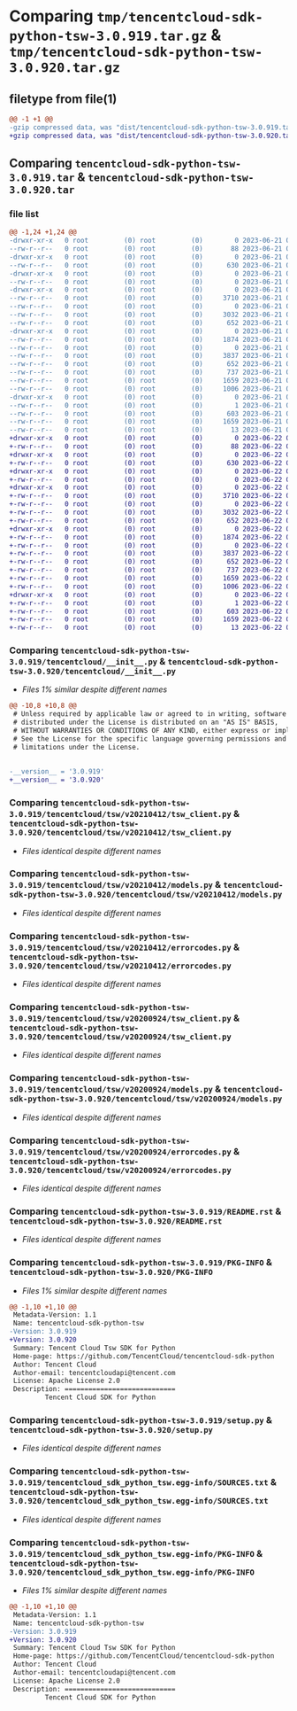 # Comparing `tmp/tencentcloud-sdk-python-tsw-3.0.919.tar.gz` & `tmp/tencentcloud-sdk-python-tsw-3.0.920.tar.gz`

## filetype from file(1)

```diff
@@ -1 +1 @@
-gzip compressed data, was "dist/tencentcloud-sdk-python-tsw-3.0.919.tar", last modified: Wed Jun 21 00:40:07 2023, max compression
+gzip compressed data, was "dist/tencentcloud-sdk-python-tsw-3.0.920.tar", last modified: Thu Jun 22 00:38:51 2023, max compression
```

## Comparing `tencentcloud-sdk-python-tsw-3.0.919.tar` & `tencentcloud-sdk-python-tsw-3.0.920.tar`

### file list

```diff
@@ -1,24 +1,24 @@
-drwxr-xr-x   0 root         (0) root         (0)        0 2023-06-21 00:40:07.000000 tencentcloud-sdk-python-tsw-3.0.919/
--rw-r--r--   0 root         (0) root         (0)       88 2023-06-21 00:40:07.000000 tencentcloud-sdk-python-tsw-3.0.919/setup.cfg
-drwxr-xr-x   0 root         (0) root         (0)        0 2023-06-21 00:40:07.000000 tencentcloud-sdk-python-tsw-3.0.919/tencentcloud/
--rw-r--r--   0 root         (0) root         (0)      630 2023-06-21 00:40:06.000000 tencentcloud-sdk-python-tsw-3.0.919/tencentcloud/__init__.py
-drwxr-xr-x   0 root         (0) root         (0)        0 2023-06-21 00:40:07.000000 tencentcloud-sdk-python-tsw-3.0.919/tencentcloud/tsw/
--rw-r--r--   0 root         (0) root         (0)        0 2023-06-21 00:40:06.000000 tencentcloud-sdk-python-tsw-3.0.919/tencentcloud/tsw/__init__.py
-drwxr-xr-x   0 root         (0) root         (0)        0 2023-06-21 00:40:07.000000 tencentcloud-sdk-python-tsw-3.0.919/tencentcloud/tsw/v20210412/
--rw-r--r--   0 root         (0) root         (0)     3710 2023-06-21 00:40:06.000000 tencentcloud-sdk-python-tsw-3.0.919/tencentcloud/tsw/v20210412/tsw_client.py
--rw-r--r--   0 root         (0) root         (0)        0 2023-06-21 00:40:06.000000 tencentcloud-sdk-python-tsw-3.0.919/tencentcloud/tsw/v20210412/__init__.py
--rw-r--r--   0 root         (0) root         (0)     3032 2023-06-21 00:40:06.000000 tencentcloud-sdk-python-tsw-3.0.919/tencentcloud/tsw/v20210412/models.py
--rw-r--r--   0 root         (0) root         (0)      652 2023-06-21 00:40:06.000000 tencentcloud-sdk-python-tsw-3.0.919/tencentcloud/tsw/v20210412/errorcodes.py
-drwxr-xr-x   0 root         (0) root         (0)        0 2023-06-21 00:40:07.000000 tencentcloud-sdk-python-tsw-3.0.919/tencentcloud/tsw/v20200924/
--rw-r--r--   0 root         (0) root         (0)     1874 2023-06-21 00:40:06.000000 tencentcloud-sdk-python-tsw-3.0.919/tencentcloud/tsw/v20200924/tsw_client.py
--rw-r--r--   0 root         (0) root         (0)        0 2023-06-21 00:40:06.000000 tencentcloud-sdk-python-tsw-3.0.919/tencentcloud/tsw/v20200924/__init__.py
--rw-r--r--   0 root         (0) root         (0)     3837 2023-06-21 00:40:06.000000 tencentcloud-sdk-python-tsw-3.0.919/tencentcloud/tsw/v20200924/models.py
--rw-r--r--   0 root         (0) root         (0)      652 2023-06-21 00:40:06.000000 tencentcloud-sdk-python-tsw-3.0.919/tencentcloud/tsw/v20200924/errorcodes.py
--rw-r--r--   0 root         (0) root         (0)      737 2023-06-21 00:40:06.000000 tencentcloud-sdk-python-tsw-3.0.919/README.rst
--rw-r--r--   0 root         (0) root         (0)     1659 2023-06-21 00:40:07.000000 tencentcloud-sdk-python-tsw-3.0.919/PKG-INFO
--rw-r--r--   0 root         (0) root         (0)     1006 2023-06-21 00:40:06.000000 tencentcloud-sdk-python-tsw-3.0.919/setup.py
-drwxr-xr-x   0 root         (0) root         (0)        0 2023-06-21 00:40:07.000000 tencentcloud-sdk-python-tsw-3.0.919/tencentcloud_sdk_python_tsw.egg-info/
--rw-r--r--   0 root         (0) root         (0)        1 2023-06-21 00:40:07.000000 tencentcloud-sdk-python-tsw-3.0.919/tencentcloud_sdk_python_tsw.egg-info/dependency_links.txt
--rw-r--r--   0 root         (0) root         (0)      603 2023-06-21 00:40:07.000000 tencentcloud-sdk-python-tsw-3.0.919/tencentcloud_sdk_python_tsw.egg-info/SOURCES.txt
--rw-r--r--   0 root         (0) root         (0)     1659 2023-06-21 00:40:07.000000 tencentcloud-sdk-python-tsw-3.0.919/tencentcloud_sdk_python_tsw.egg-info/PKG-INFO
--rw-r--r--   0 root         (0) root         (0)       13 2023-06-21 00:40:07.000000 tencentcloud-sdk-python-tsw-3.0.919/tencentcloud_sdk_python_tsw.egg-info/top_level.txt
+drwxr-xr-x   0 root         (0) root         (0)        0 2023-06-22 00:38:51.000000 tencentcloud-sdk-python-tsw-3.0.920/
+-rw-r--r--   0 root         (0) root         (0)       88 2023-06-22 00:38:51.000000 tencentcloud-sdk-python-tsw-3.0.920/setup.cfg
+drwxr-xr-x   0 root         (0) root         (0)        0 2023-06-22 00:38:51.000000 tencentcloud-sdk-python-tsw-3.0.920/tencentcloud/
+-rw-r--r--   0 root         (0) root         (0)      630 2023-06-22 00:38:51.000000 tencentcloud-sdk-python-tsw-3.0.920/tencentcloud/__init__.py
+drwxr-xr-x   0 root         (0) root         (0)        0 2023-06-22 00:38:51.000000 tencentcloud-sdk-python-tsw-3.0.920/tencentcloud/tsw/
+-rw-r--r--   0 root         (0) root         (0)        0 2023-06-22 00:38:51.000000 tencentcloud-sdk-python-tsw-3.0.920/tencentcloud/tsw/__init__.py
+drwxr-xr-x   0 root         (0) root         (0)        0 2023-06-22 00:38:51.000000 tencentcloud-sdk-python-tsw-3.0.920/tencentcloud/tsw/v20210412/
+-rw-r--r--   0 root         (0) root         (0)     3710 2023-06-22 00:38:51.000000 tencentcloud-sdk-python-tsw-3.0.920/tencentcloud/tsw/v20210412/tsw_client.py
+-rw-r--r--   0 root         (0) root         (0)        0 2023-06-22 00:38:51.000000 tencentcloud-sdk-python-tsw-3.0.920/tencentcloud/tsw/v20210412/__init__.py
+-rw-r--r--   0 root         (0) root         (0)     3032 2023-06-22 00:38:51.000000 tencentcloud-sdk-python-tsw-3.0.920/tencentcloud/tsw/v20210412/models.py
+-rw-r--r--   0 root         (0) root         (0)      652 2023-06-22 00:38:51.000000 tencentcloud-sdk-python-tsw-3.0.920/tencentcloud/tsw/v20210412/errorcodes.py
+drwxr-xr-x   0 root         (0) root         (0)        0 2023-06-22 00:38:51.000000 tencentcloud-sdk-python-tsw-3.0.920/tencentcloud/tsw/v20200924/
+-rw-r--r--   0 root         (0) root         (0)     1874 2023-06-22 00:38:51.000000 tencentcloud-sdk-python-tsw-3.0.920/tencentcloud/tsw/v20200924/tsw_client.py
+-rw-r--r--   0 root         (0) root         (0)        0 2023-06-22 00:38:51.000000 tencentcloud-sdk-python-tsw-3.0.920/tencentcloud/tsw/v20200924/__init__.py
+-rw-r--r--   0 root         (0) root         (0)     3837 2023-06-22 00:38:51.000000 tencentcloud-sdk-python-tsw-3.0.920/tencentcloud/tsw/v20200924/models.py
+-rw-r--r--   0 root         (0) root         (0)      652 2023-06-22 00:38:51.000000 tencentcloud-sdk-python-tsw-3.0.920/tencentcloud/tsw/v20200924/errorcodes.py
+-rw-r--r--   0 root         (0) root         (0)      737 2023-06-22 00:38:51.000000 tencentcloud-sdk-python-tsw-3.0.920/README.rst
+-rw-r--r--   0 root         (0) root         (0)     1659 2023-06-22 00:38:51.000000 tencentcloud-sdk-python-tsw-3.0.920/PKG-INFO
+-rw-r--r--   0 root         (0) root         (0)     1006 2023-06-22 00:38:51.000000 tencentcloud-sdk-python-tsw-3.0.920/setup.py
+drwxr-xr-x   0 root         (0) root         (0)        0 2023-06-22 00:38:51.000000 tencentcloud-sdk-python-tsw-3.0.920/tencentcloud_sdk_python_tsw.egg-info/
+-rw-r--r--   0 root         (0) root         (0)        1 2023-06-22 00:38:51.000000 tencentcloud-sdk-python-tsw-3.0.920/tencentcloud_sdk_python_tsw.egg-info/dependency_links.txt
+-rw-r--r--   0 root         (0) root         (0)      603 2023-06-22 00:38:51.000000 tencentcloud-sdk-python-tsw-3.0.920/tencentcloud_sdk_python_tsw.egg-info/SOURCES.txt
+-rw-r--r--   0 root         (0) root         (0)     1659 2023-06-22 00:38:51.000000 tencentcloud-sdk-python-tsw-3.0.920/tencentcloud_sdk_python_tsw.egg-info/PKG-INFO
+-rw-r--r--   0 root         (0) root         (0)       13 2023-06-22 00:38:51.000000 tencentcloud-sdk-python-tsw-3.0.920/tencentcloud_sdk_python_tsw.egg-info/top_level.txt
```

### Comparing `tencentcloud-sdk-python-tsw-3.0.919/tencentcloud/__init__.py` & `tencentcloud-sdk-python-tsw-3.0.920/tencentcloud/__init__.py`

 * *Files 1% similar despite different names*

```diff
@@ -10,8 +10,8 @@
 # Unless required by applicable law or agreed to in writing, software
 # distributed under the License is distributed on an "AS IS" BASIS,
 # WITHOUT WARRANTIES OR CONDITIONS OF ANY KIND, either express or implied.
 # See the License for the specific language governing permissions and
 # limitations under the License.
 
 
-__version__ = '3.0.919'
+__version__ = '3.0.920'
```

### Comparing `tencentcloud-sdk-python-tsw-3.0.919/tencentcloud/tsw/v20210412/tsw_client.py` & `tencentcloud-sdk-python-tsw-3.0.920/tencentcloud/tsw/v20210412/tsw_client.py`

 * *Files identical despite different names*

### Comparing `tencentcloud-sdk-python-tsw-3.0.919/tencentcloud/tsw/v20210412/models.py` & `tencentcloud-sdk-python-tsw-3.0.920/tencentcloud/tsw/v20210412/models.py`

 * *Files identical despite different names*

### Comparing `tencentcloud-sdk-python-tsw-3.0.919/tencentcloud/tsw/v20210412/errorcodes.py` & `tencentcloud-sdk-python-tsw-3.0.920/tencentcloud/tsw/v20210412/errorcodes.py`

 * *Files identical despite different names*

### Comparing `tencentcloud-sdk-python-tsw-3.0.919/tencentcloud/tsw/v20200924/tsw_client.py` & `tencentcloud-sdk-python-tsw-3.0.920/tencentcloud/tsw/v20200924/tsw_client.py`

 * *Files identical despite different names*

### Comparing `tencentcloud-sdk-python-tsw-3.0.919/tencentcloud/tsw/v20200924/models.py` & `tencentcloud-sdk-python-tsw-3.0.920/tencentcloud/tsw/v20200924/models.py`

 * *Files identical despite different names*

### Comparing `tencentcloud-sdk-python-tsw-3.0.919/tencentcloud/tsw/v20200924/errorcodes.py` & `tencentcloud-sdk-python-tsw-3.0.920/tencentcloud/tsw/v20200924/errorcodes.py`

 * *Files identical despite different names*

### Comparing `tencentcloud-sdk-python-tsw-3.0.919/README.rst` & `tencentcloud-sdk-python-tsw-3.0.920/README.rst`

 * *Files identical despite different names*

### Comparing `tencentcloud-sdk-python-tsw-3.0.919/PKG-INFO` & `tencentcloud-sdk-python-tsw-3.0.920/PKG-INFO`

 * *Files 1% similar despite different names*

```diff
@@ -1,10 +1,10 @@
 Metadata-Version: 1.1
 Name: tencentcloud-sdk-python-tsw
-Version: 3.0.919
+Version: 3.0.920
 Summary: Tencent Cloud Tsw SDK for Python
 Home-page: https://github.com/TencentCloud/tencentcloud-sdk-python
 Author: Tencent Cloud
 Author-email: tencentcloudapi@tencent.com
 License: Apache License 2.0
 Description: ============================
         Tencent Cloud SDK for Python
```

### Comparing `tencentcloud-sdk-python-tsw-3.0.919/setup.py` & `tencentcloud-sdk-python-tsw-3.0.920/setup.py`

 * *Files identical despite different names*

### Comparing `tencentcloud-sdk-python-tsw-3.0.919/tencentcloud_sdk_python_tsw.egg-info/SOURCES.txt` & `tencentcloud-sdk-python-tsw-3.0.920/tencentcloud_sdk_python_tsw.egg-info/SOURCES.txt`

 * *Files identical despite different names*

### Comparing `tencentcloud-sdk-python-tsw-3.0.919/tencentcloud_sdk_python_tsw.egg-info/PKG-INFO` & `tencentcloud-sdk-python-tsw-3.0.920/tencentcloud_sdk_python_tsw.egg-info/PKG-INFO`

 * *Files 1% similar despite different names*

```diff
@@ -1,10 +1,10 @@
 Metadata-Version: 1.1
 Name: tencentcloud-sdk-python-tsw
-Version: 3.0.919
+Version: 3.0.920
 Summary: Tencent Cloud Tsw SDK for Python
 Home-page: https://github.com/TencentCloud/tencentcloud-sdk-python
 Author: Tencent Cloud
 Author-email: tencentcloudapi@tencent.com
 License: Apache License 2.0
 Description: ============================
         Tencent Cloud SDK for Python
```

